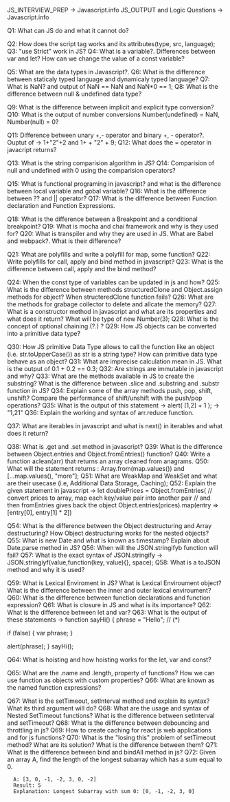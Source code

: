 JS_INTERVIEW_PREP -> Javascript.info
JS_OUTPUT and Logic Questions -> Javascript.info

<!-- Tasks that i have studied. -->

Q1: What can JS do and what it cannot do?
<!-- JS Code is called as scripts(ECMAScripts) -->
<!-- JS Fundamentals -->
Q2: How does the script tag works and its attributes(type, src, language);
Q3: "use Strict" work in JS?
Q4: What is a variable?. Differences between var and let?  How can we change the value of a const variable?
<!-- Data Type in JS -->
Q5: What are the data types in Javascript?.
Q6: What is the difference between staticaly typed language and dynamicaly typed language?
Q7: What is NaN? and output of NaN == NaN and NaN*0 == 1;
Q8: What is the difference between null & undefined data type?
<!-- Type Conversion in JS. -->
Q9: What is the difference between implicit and explicit type conversion?
Q10: What is the output of number conversions Number(undefined) = NaN, Number(null) = 0?
<!-- Operators in JS -->
Q11: Difference between unary +,- operator and binary +, - operator?. Ouptut of -> 1+"2"+2 and 1+ + "2" + 9;
Q12: What does the = operator in javacript returns?
<!-- Comparision in JS -->
Q13: What is the string comparision algorithm in JS?
Q14: Comparision of null and undefined with 0 using the comparision operators?
<!-- Functions in JS -->
Q15: What is functional programing in javascript? and what is the difference between local variable and gobal variable?
Q16: What is the difference between ?? and || operator?
Q17: What is the difference between Function declaration and Function Expressions.
<!-- JS Debugging and Code Quality -->
Q18: What is the difference between a Breakpoint and a conditional breakpoint?
Q19: What is mocha and chai framework and why is they used for?
Q20: What is transpiler and why they are used in JS. What are Babel and webpack?. What is their difference?
<!-- Polyfills in Javascript -->
Q21: What are polyfills and write a polyfill for map, some function?
Q22: Write polyfills for call, apply and bind method in javascript?
Q23: What is the difference between call, apply and the bind method?
<!-- Objects in Javascript -->
Q24: When the const type of variables can be updated in js and how?
Q25: What is the difference between methods structuredClone and Object.assign methods for object? When structeredClone function fails?
Q26: What are the methods for grabage collector to delete and allcate the memory?
Q27: What is a constructor method in javascript and what are its properties and what does it return? What will be type of new Number(3);
Q28: What is the concept of optional chaining (?.) ?
Q29: How JS objects can be converted into a primitive data type?
<!-- Data Types and Methods in JS -->
Q30: How JS primitive Data Type allows to call the function like an object (i.e. str.toUpperCase()) as str is a string type? How can primitive data type behave as an object?
Q31: What are imprecise calculation mean in JS. What is the output of 0.1 + 0.2 == 0.3;
Q32: Are strings are immutable in javascript and why?
Q33: What are the methods available in JS to create the substring? What is the difference between .slice and .substring and    .substr function in JS?
Q34: Explain some of the array methods push, pop, shift, unshift? Compare the performance of shift/unshift with the push/pop operations?
Q35: What is the output of this statement -> alert( [1,2] + 1 ); -> "1,21"
Q36: Explain the working and syntax of arr.reduce function.
<!-- Iteratables in javascript -->
Q37: What are iterables in javascript and what is next() in iterables and what does it return?
<!-- Map and Set in JS -->
Q38: What is .get and .set method in javascript?
Q39: What is the difference between Object.entries and Object.fromEntries() function?
Q40: Write a function aclean(arr) that returns an array cleaned from anagrams.
Q50: What will the statement returns :  Array.from(map.values()) and [...map.values(), "more"];
Q51: What are WeakMap and WeakSet and what are their usecase (i.e, Additional Data Storage, Caching);
Q52: Explain the given statement in javascript -> 
    let doublePrices = Object.fromEntries(
    // convert prices to array, map each key/value pair into another pair
    // and then fromEntries gives back the object
    Object.entries(prices).map(entry => [entry[0], entry[1] * 2])

<!-- Destructuring in JS -->
Q54: What is the difference between the Object destructuring and Array destructuring? How Object destructuring works for the nested objects?
Q55: What is new Date and what is known as timestamp?  Explain about Date.parse method in JS?
Q56: When will the JSON.stringifyb function will fail?
Q57: What is the exact syntax of JSON.stringify  -> JSON.stringiyf(value,function(key, value){}, space);
Q58: What is a toJSON method and why it is used? 

<!-- Variable Scopes and Closures -->
Q59: What is Lexical Enviroment in JS? What is Lexical Enviroument object? What is the difference between the inner and outer lexical enviroument?
Q60: What is the difference between function declarations and function expression?
Q61: What is closure in JS and what is its importance?
Q62: What is the difference between let and var?
Q63: What is the output of these statements ->
 function sayHi() {
  phrase = "Hello"; // (*)

  if (false) {
    var phrase;
  }

  alert(phrase);
}
sayHi();

Q64: What is hoisting and how hoisting works for the let, var and const?
<!-- In JS Functions are objects and sayHi.name gives sayHi -->
Q65: What are the .name and .length, property of functions? How we can use function as objects with custom properties?
Q66: What are known as the named function expressions?
<!-- Timeout Methods -->
Q67: What is the setTimeout, setInterval method and explain its syntax? What its third argument will do?
Q68: What are the usage and syntax of Nested SetTimeout functions? What is the difference between setInterval and setTimeout?
Q68: What is the diifference between debouncing and throttling in js? 
Q69: How to create caching for react js web applications and for js functions?
Q70: What is the "losing this" problem of setTimeout method? What are its solution? What is the difference between them?
Q71: What is the difference between bind and bindAll method in js?
Q72: Given an array A, find the length of the longest subarray which has a sum equal to 0.

      A: [3, 0, -1, -2, 3, 0, -2]
      Result: 5
      Explanation: Longest Subarray with sum 0: [0, -1, -2, 3, 0]